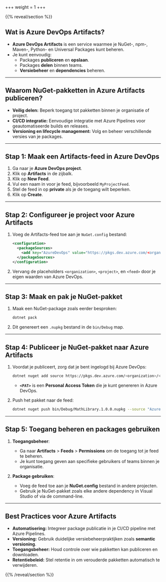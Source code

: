 +++
weight = 1
+++

{{% reveal/section %}}

## Wat is Azure DevOps Artifacts?

- **Azure DevOps Artifacts** is een service waarmee je NuGet-, npm-, Maven-, Python- en Universal Packages kunt beheren.
- Je kunt eenvoudig:
  - Packages **publiceren** en **opslaan**.
  - Packages **delen** binnen teams.
  - **Versiebeheer** en **dependencies** beheren.
  
---

## Waarom NuGet-pakketten in Azure Artifacts publiceren?

- **Veilig delen:** Beperk toegang tot pakketten binnen je organisatie of project.
- **CI/CD integratie:** Eenvoudige integratie met Azure Pipelines voor geautomatiseerde builds en releases.
- **Versioning en lifecycle management:** Volg en beheer verschillende versies van je packages.

---

## Stap 1: Maak een Artifacts-feed in Azure DevOps

1. Ga naar je **Azure DevOps project**.
2. Klik op **Artifacts** in de zijbalk.
3. Klik op **New Feed**.
4. Vul een naam in voor je feed, bijvoorbeeld `MyProjectFeed`.
5. Stel de feed in op **private** als je de toegang wilt beperken.
6. Klik op **Create**.

---

## Stap 2: Configureer je project voor Azure Artifacts

1. Voeg de Artifacts-feed toe aan je `NuGet.config` bestand:
   
   ```xml
   <configuration>
     <packageSources>
       <add key="AzureDevOps" value="https://pkgs.dev.azure.com/<organization>/<project>/_packaging/<feed>/nuget/v3/index.json" />
     </packageSources>
   </configuration>
   ```

2. Vervang de placeholders `<organization>`, `<project>`, en `<feed>` door je eigen waarden van Azure DevOps.

---

## Stap 3: Maak en pak je NuGet-pakket

1. Maak een NuGet-package zoals eerder besproken:
   
   ```bash
   dotnet pack
   ```

2. Dit genereert een `.nupkg` bestand in de `bin/Debug` map.

---

## Stap 4: Publiceer je NuGet-pakket naar Azure Artifacts

1. Voordat je publiceert, zorg dat je bent ingelogd bij Azure DevOps:
   
   ```bash
   dotnet nuget add source https://pkgs.dev.azure.com/<organization>/<project>/_packaging/<feed>/nuget/v3/index.json --name "AzureDevOps" --username <username> --password <PAT>
   ```

   - **`<PAT>`** is een **Personal Access Token** die je kunt genereren in Azure DevOps.
   
2. Push het pakket naar de feed:

   ```bash
   dotnet nuget push bin/Debug/MathLibrary.1.0.0.nupkg --source "AzureDevOps"
   ```

---

## Stap 5: Toegang beheren en packages gebruiken

1. **Toegangsbeheer**:
   - Ga naar **Artifacts** > **Feeds** > **Permissions** om de toegang tot je feed te beheren.
   - Je kunt toegang geven aan specifieke gebruikers of teams binnen je organisatie.
   
2. **Package gebruiken**:
   - Voeg de feed toe aan je **NuGet.config** bestand in andere projecten.
   - Gebruik je NuGet-pakket zoals elke andere dependency in Visual Studio of via de command-line.

---

## Best Practices voor Azure Artifacts

- **Automatisering:** Integreer package publicatie in je CI/CD pipeline met Azure Pipelines.
- **Versioning:** Gebruik duidelijke versiebeheerpraktijken zoals **semantic versioning**.
- **Toegangsbeheer:** Houd controle over wie pakketten kan publiceren en downloaden.
- **Retentiebeleid:** Stel retentie in om verouderde pakketten automatisch te verwijderen.

{{% /reveal/section %}}
